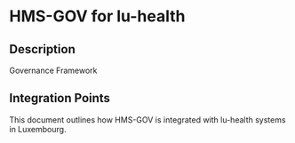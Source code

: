 # HMS-GOV for lu-health

## Description

Governance Framework

## Integration Points

This document outlines how HMS-GOV is integrated with lu-health systems in Luxembourg.

